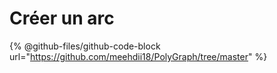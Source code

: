 # Créer un arc

{% @github-files/github-code-block url="https://github.com/meehdii18/PolyGraph/tree/master" %}
